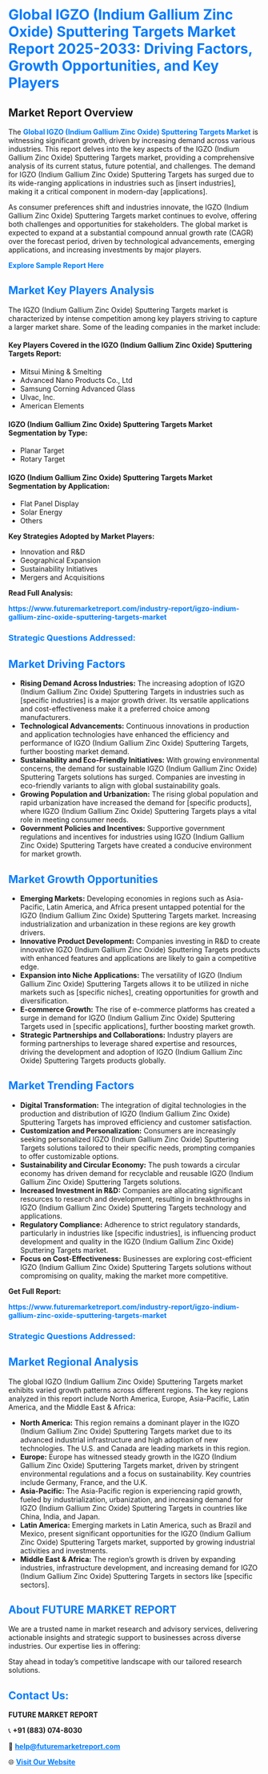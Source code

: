 <h1 style="color: #007BFF;">Global IGZO (Indium Gallium Zinc Oxide) Sputtering Targets Market Report 2025-2033: Driving Factors, Growth Opportunities, and Key Players</h1>

<section id="overview">
<h2>Market Report Overview</h2>
<p>The <a href="https://www.futuremarketreport.com/industry-report/igzo-indium-gallium-zinc-oxide-sputtering-targets-market" style="color: #007BFF; text-decoration: none;"><strong>Global IGZO (Indium Gallium Zinc Oxide) Sputtering Targets Market</strong></a> is witnessing significant growth, driven by increasing demand across various industries. This report delves into the key aspects of the IGZO (Indium Gallium Zinc Oxide) Sputtering Targets market, providing a comprehensive analysis of its current status, future potential, and challenges. The demand for IGZO (Indium Gallium Zinc Oxide) Sputtering Targets has surged due to its wide-ranging applications in industries such as [insert industries], making it a critical component in modern-day [applications].</p>
<p>As consumer preferences shift and industries innovate, the IGZO (Indium Gallium Zinc Oxide) Sputtering Targets market continues to evolve, offering both challenges and opportunities for stakeholders. The global market is expected to expand at a substantial compound annual growth rate (CAGR) over the forecast period, driven by technological advancements, emerging applications, and increasing investments by major players.</p>
</section>

<section id="overview">
<p><a href="https://www.futuremarketreport.com/request-sample/reportId=115908" style="color: #007BFF; text-decoration: none;"><strong>Explore Sample Report Here</strong></a></p>
</section>

<section id="key-players">
<h2 style="color: #007BFF;">Market Key Players Analysis</h2>
<p>The IGZO (Indium Gallium Zinc Oxide) Sputtering Targets market is characterized by intense competition among key players striving to capture a larger market share. Some of the leading companies in the market include:</p>
<h4>Key Players Covered in the IGZO (Indium Gallium Zinc Oxide) Sputtering Targets Report:</h4>
<ul><li>Mitsui Mining &amp; Smelting</li><li>Advanced Nano Products Co., Ltd</li><li>Samsung Corning Advanced Glass</li><li>Ulvac, Inc.</li><li>American Elements</li></ul>
<h4>IGZO (Indium Gallium Zinc Oxide) Sputtering Targets Market Segmentation by Type:</h4>
<ul><li>Planar Target</li><li>Rotary Target</li></ul>

<h4>IGZO (Indium Gallium Zinc Oxide) Sputtering Targets Market Segmentation by Application:</h4>
<ul><li>Flat Panel Display</li><li>Solar Energy</li><li>Others</li></ul>
<p><strong>Key Strategies Adopted by Market Players:</strong></p>
<ul>
<li>Innovation and R&D</li>
<li>Geographical Expansion</li>
<li>Sustainability Initiatives</li>
<li>Mergers and Acquisitions</li>
</ul>
</section>

<section>
<p><strong>Read Full Analysis: </strong></p><a href="https://www.futuremarketreport.com/industry-report/igzo-indium-gallium-zinc-oxide-sputtering-targets-market" style="color: #007BFF; text-decoration: none;"><strong>https://www.futuremarketreport.com/industry-report/igzo-indium-gallium-zinc-oxide-sputtering-targets-market</strong></a>
<h3 style="color: #007BFF;">Strategic Questions Addressed:</h3>
</section>

<section id="driving-factors">
<h2 style="color: #007BFF;">Market Driving Factors</h2>
<ul>
<li><strong>Rising Demand Across Industries:</strong> The increasing adoption of IGZO (Indium Gallium Zinc Oxide) Sputtering Targets in industries such as [specific industries] is a major growth driver. Its versatile applications and cost-effectiveness make it a preferred choice among manufacturers.</li>
<li><strong>Technological Advancements:</strong> Continuous innovations in production and application technologies have enhanced the efficiency and performance of IGZO (Indium Gallium Zinc Oxide) Sputtering Targets, further boosting market demand.</li>
<li><strong>Sustainability and Eco-Friendly Initiatives:</strong> With growing environmental concerns, the demand for sustainable IGZO (Indium Gallium Zinc Oxide) Sputtering Targets solutions has surged. Companies are investing in eco-friendly variants to align with global sustainability goals.</li>
<li><strong>Growing Population and Urbanization:</strong> The rising global population and rapid urbanization have increased the demand for [specific products], where IGZO (Indium Gallium Zinc Oxide) Sputtering Targets plays a vital role in meeting consumer needs.</li>
<li><strong>Government Policies and Incentives:</strong> Supportive government regulations and incentives for industries using IGZO (Indium Gallium Zinc Oxide) Sputtering Targets have created a conducive environment for market growth.</li>
</ul>
</section>

<section id="growth-opportunities">
<h2 style="color: #007BFF;">Market Growth Opportunities</h2>
<ul>
<li><strong>Emerging Markets:</strong> Developing economies in regions such as Asia-Pacific, Latin America, and Africa present untapped potential for the IGZO (Indium Gallium Zinc Oxide) Sputtering Targets market. Increasing industrialization and urbanization in these regions are key growth drivers.</li>
<li><strong>Innovative Product Development:</strong> Companies investing in R&D to create innovative IGZO (Indium Gallium Zinc Oxide) Sputtering Targets products with enhanced features and applications are likely to gain a competitive edge.</li>
<li><strong>Expansion into Niche Applications:</strong> The versatility of IGZO (Indium Gallium Zinc Oxide) Sputtering Targets allows it to be utilized in niche markets such as [specific niches], creating opportunities for growth and diversification.</li>
<li><strong>E-commerce Growth:</strong> The rise of e-commerce platforms has created a surge in demand for IGZO (Indium Gallium Zinc Oxide) Sputtering Targets used in [specific applications], further boosting market growth.</li>
<li><strong>Strategic Partnerships and Collaborations:</strong> Industry players are forming partnerships to leverage shared expertise and resources, driving the development and adoption of IGZO (Indium Gallium Zinc Oxide) Sputtering Targets products globally.</li>
</ul>
</section>

<section id="trending-factors">
<h2 style="color: #007BFF;">Market Trending Factors</h2>
<ul>
<li><strong>Digital Transformation:</strong> The integration of digital technologies in the production and distribution of IGZO (Indium Gallium Zinc Oxide) Sputtering Targets has improved efficiency and customer satisfaction.</li>
<li><strong>Customization and Personalization:</strong> Consumers are increasingly seeking personalized IGZO (Indium Gallium Zinc Oxide) Sputtering Targets solutions tailored to their specific needs, prompting companies to offer customizable options.</li>
<li><strong>Sustainability and Circular Economy:</strong> The push towards a circular economy has driven demand for recyclable and reusable IGZO (Indium Gallium Zinc Oxide) Sputtering Targets solutions.</li>
<li><strong>Increased Investment in R&D:</strong> Companies are allocating significant resources to research and development, resulting in breakthroughs in IGZO (Indium Gallium Zinc Oxide) Sputtering Targets technology and applications.</li>
<li><strong>Regulatory Compliance:</strong> Adherence to strict regulatory standards, particularly in industries like [specific industries], is influencing product development and quality in the IGZO (Indium Gallium Zinc Oxide) Sputtering Targets market.</li>
<li><strong>Focus on Cost-Effectiveness:</strong> Businesses are exploring cost-efficient IGZO (Indium Gallium Zinc Oxide) Sputtering Targets solutions without compromising on quality, making the market more competitive.</li>
</ul>
</section>

<section>
<p><strong>Get Full Report: </strong></p><a href="https://www.futuremarketreport.com/industry-report/igzo-indium-gallium-zinc-oxide-sputtering-targets-market" style="color: #007BFF; text-decoration: none;"><strong>https://www.futuremarketreport.com/industry-report/igzo-indium-gallium-zinc-oxide-sputtering-targets-market</strong></a>
<h3 style="color: #007BFF;">Strategic Questions Addressed:</h3>
</section>


<section id="regional-analysis">
<h2 style="color: #007BFF;">Market Regional Analysis</h2>
<p>The global IGZO (Indium Gallium Zinc Oxide) Sputtering Targets market exhibits varied growth patterns across different regions. The key regions analyzed in this report include North America, Europe, Asia-Pacific, Latin America, and the Middle East & Africa:</p>
<ul>
<li><strong>North America:</strong> This region remains a dominant player in the IGZO (Indium Gallium Zinc Oxide) Sputtering Targets market due to its advanced industrial infrastructure and high adoption of new technologies. The U.S. and Canada are leading markets in this region.</li>
<li><strong>Europe:</strong> Europe has witnessed steady growth in the IGZO (Indium Gallium Zinc Oxide) Sputtering Targets market, driven by stringent environmental regulations and a focus on sustainability. Key countries include Germany, France, and the U.K.</li>
<li><strong>Asia-Pacific:</strong> The Asia-Pacific region is experiencing rapid growth, fueled by industrialization, urbanization, and increasing demand for IGZO (Indium Gallium Zinc Oxide) Sputtering Targets in countries like China, India, and Japan.</li>
<li><strong>Latin America:</strong> Emerging markets in Latin America, such as Brazil and Mexico, present significant opportunities for the IGZO (Indium Gallium Zinc Oxide) Sputtering Targets market, supported by growing industrial activities and investments.</li>
<li><strong>Middle East & Africa:</strong> The region’s growth is driven by expanding industries, infrastructure development, and increasing demand for IGZO (Indium Gallium Zinc Oxide) Sputtering Targets in sectors like [specific sectors].</li>
</ul>
</section>

<footer>
<h2 style="color: #007BFF;">About FUTURE MARKET REPORT</h2>
<p>We are a trusted name in market research and advisory services, delivering actionable insights and strategic support to businesses across diverse industries. Our expertise lies in offering:</p>

<p>Stay ahead in today’s competitive landscape with our tailored research solutions.</p>

<h2 style="color: #007BFF;">Contact Us:</h2>
<p><strong>FUTURE MARKET REPORT</strong></p>
<p>📞 <strong>+91 (883) 074-8030</strong></p>
<p>📧 <strong><a href="mailto:help@futuremarketreport.com" style="color: #007BFF;">help@futuremarketreport.com</a></strong></p>
<p>🌐 <strong><a href="https://www.futuremarketreport.com/" style="color: #007BFF;">Visit Our Website</a></strong></p>
</footer>